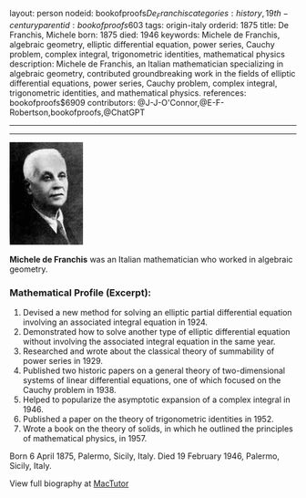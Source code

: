 layout: person
nodeid: bookofproofs$De_Franchis
categories: history,19th-century
parentid: bookofproofs$603
tags: origin-italy
orderid: 1875
title: De Franchis, Michele
born: 1875
died: 1946
keywords: Michele de Franchis, algebraic geometry, elliptic differential equation, power series, Cauchy problem, complex integral, trigonometric identities, mathematical physics
description: Michele de Franchis, an Italian mathematician specializing in algebraic geometry, contributed groundbreaking work in the fields of elliptic differential equations, power series, Cauchy problem, complex integral, trigonometric identities, and mathematical physics.
references: bookofproofs$6909
contributors: @J-J-O'Connor,@E-F-Robertson,bookofproofs,@ChatGPT

---



---

![De_Franchis.jpg](https://github.com/bookofproofs/bookofproofs.github.io/blob/main/_sources/_assets/images/portraits/De_Franchis.jpg?raw=true)

**Michele de Franchis** was an Italian mathematician who worked in algebraic geometry.

### Mathematical Profile (Excerpt):
1. Devised a new method for solving an elliptic partial differential equation involving an associated integral equation in 1924. 
2. Demonstrated how to solve another type of elliptic differential equation without involving the associated integral equation in the same year. 
3. Researched and wrote about the classical theory of summability of power series in 1929. 
4. Published two historic papers on a general theory of two-dimensional systems of linear differential equations, one of which focused on the Cauchy problem in 1938. 
5. Helped to popularize the asymptotic expansion of a complex integral in 1946. 
6. Published a paper on the theory of trigonometric identities in 1952. 
7. Wrote a book on the theory of solids, in which he outlined the principles of mathematical physics, in 1957.

Born 6 April 1875, Palermo, Sicily, Italy. Died 19 February 1946, Palermo, Sicily, Italy.

View full biography at [MacTutor](https://mathshistory.st-andrews.ac.uk/Biographies/De_Franchis/)
